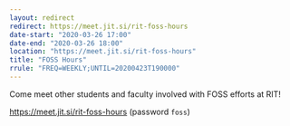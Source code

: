 ```yaml
---
layout: redirect
redirect: https://meet.jit.si/rit-foss-hours
date-start: "2020-03-26 17:00"
date-end: "2020-03-26 18:00"
location: "https://meet.jit.si/rit-foss-hours"
title: "FOSS Hours"
rrule: "FREQ=WEEKLY;UNTIL=20200423T190000"
---
```

Come meet other students and faculty involved with FOSS efforts at RIT!

https://meet.jit.si/rit-foss-hours (password `foss`)